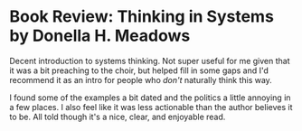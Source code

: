 # Book Review: Thinking in Systems by Donella H. Meadows

Decent introduction to systems thinking. Not super useful for me given that it was a bit preaching to the choir, but helped fill in some gaps and I'd recommend it as an intro for people who *don't* naturally think this way.

I found some of the examples a bit dated and the politics a little annoying in a few places. I also feel like it was less actionable than the author believes it to be. All told though it's a nice, clear, and enjoyable read.
